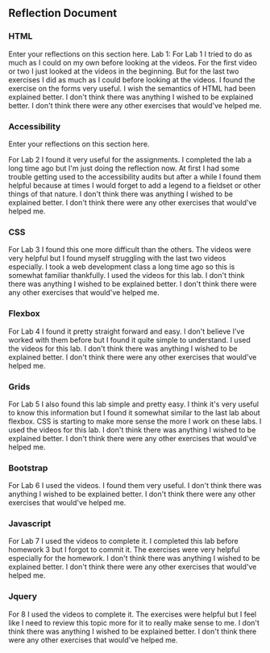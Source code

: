 ## Reflection Document

### HTML

Enter your reflections on this section here.
Lab 1:
For Lab 1 I tried to do as much as I could on my own before looking at the videos. For the first video or two I just looked at the videos in the beginning.
But for the last two exercises I did as much as I could before looking at the videos. I found the exercise on the forms very useful. I wish the semantics of HTML had been explained better. I don't think there was anything I wished to be explained better. I don't think there were any other exercises that would've helped me.

### Accessibility

Enter your reflections on this section here.

For Lab 2 I found it very useful for the assignments. I completed the lab a long time ago but I'm just doing the reflection now. At first I had some trouble getting used to the accessibility audits but after a while I found them helpful because at times I would forget to add a legend to a fieldset or other things of that nature. I don't think there was anything I wished to be explained better. I don't think there were any other exercises that would've helped me.

### CSS

For Lab 3 I found this one more difficult than the others. The videos were very helpful but I found myself struggling with the last two videos especially. I took a web development class a long time ago so this is somewhat familiar thankfully. I used the videos for this lab. I don't think there was anything I wished to be explained better. I don't think there were any other exercises that would've helped me.

### Flexbox

For Lab 4 I found it pretty straight forward and easy. I don't believe I've worked with them before but I found it quite simple to understand. I used the videos for this lab. I don't think there was anything I wished to be explained better. I don't think there were any other exercises that would've helped me.

### Grids

For Lab 5 I also found this lab simple and pretty easy. I think it's very useful to know this information but I found it somewhat similar to the last lab about flexbox. CSS is starting to make more sense the more I work on these labs. I used the videos for this lab. I don't think there was anything I wished to be explained better. I don't think there were any other exercises that would've helped me.

### Bootstrap

For Lab 6 I used the videos. I found them very useful. I don't think there was anything I wished to be explained better. I don't think there were any other exercises that would've helped me.

### Javascript

For Lab 7 I used the videos to complete it. I completed this lab before homework 3 but I forgot to commit it. The exercises were very helpful especially for the homework. I don't think there was anything I wished to be explained better. I don't think there were any other exercises that would've helped me.

### Jquery

For 8 I used the videos to complete it. The exercises were helpful but I feel like I need to review this topic more for it to really make sense to me. I don't think there was anything I wished to be explained better. I don't think there were any other exercises that would've helped me.
